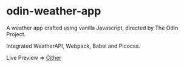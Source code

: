 # odin-weather-app

A weather app crafted using vanilla Javascript, directed by The Odin Project.

Integrated WeatherAPI, Webpack, Babel and Picocss.

Live Preview => [Cither](https://madaooftheblues.github.io/odin-weather-app/)
